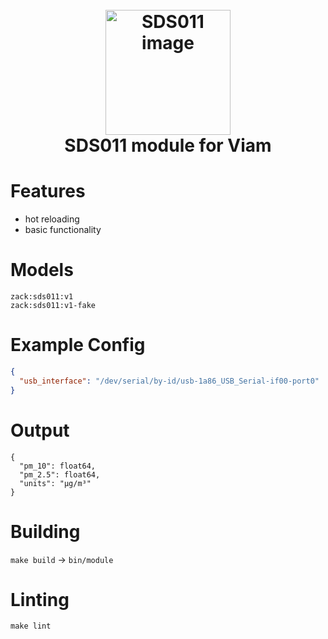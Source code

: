 
<h1 >
<h1 align="center">
  <br>
  <a href="https://github.com/zaporter-work/viam-sds011"><img src="https://raw.githubusercontent.com/zaporter-work/viam-sds011/main/etc/sds011.jpg" alt="SDS011 image" width="200"></a>
  <br>
  SDS011 module for Viam
  <br>
</h1>

# Features
- hot reloading
- basic functionality

# Models
```
zack:sds011:v1
zack:sds011:v1-fake
```
# Example Config
```json
{
  "usb_interface": "/dev/serial/by-id/usb-1a86_USB_Serial-if00-port0"
}
```
# Output
```json5
{
  "pm_10": float64, 
  "pm_2.5": float64,
  "units": "μg/m³"
}
```

# Building
`make build` -> `bin/module`

# Linting
`make lint`
